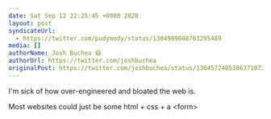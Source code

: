 ```yaml
---
date: Sat Sep 12 22:25:45 +0000 2020
layout: post
syndicateUrl:
  - https://twitter.com/pudymody/status/1304909088703295489
media: []
authorName: Josh Buchea 😷
authorUrl: https://twitter.com/joshbuchea
originalPost: https://twitter.com/joshbuchea/status/1304572405386371072
---
```

I'm sick of how over-engineered and bloated the web is.

Most websites could just be some html + css + a &lt;form&gt;

